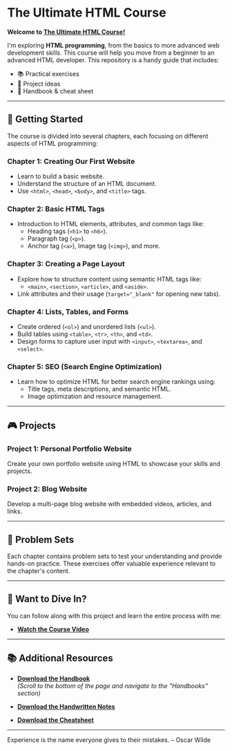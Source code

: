 # The Ultimate HTML Course

**Welcome to [**The Ultimate HTML Course!**](https://youtu.be/k2DSi1zGEc8)**  

I'm exploring **HTML programming**, from the basics to more advanced web development skills. This course will help you move from a beginner to an advanced HTML developer. This repository is a handy guide that includes:

- 📚 Practical exercises
- 🚀 Project ideas
- 📄 Handbook & cheat sheet

---

## 📖 **Getting Started**

The course is divided into several chapters, each focusing on different aspects of HTML programming:

### **Chapter 1: Creating Our First Website**
- Learn to build a basic website.
- Understand the structure of an HTML document.
- Use `<html>`, `<head>`, `<body>`, and `<title>` tags.

### **Chapter 2: Basic HTML Tags**
- Introduction to HTML elements, attributes, and common tags like:
  - Heading tags (`<h1>` to `<h6>`).
  - Paragraph tag (`<p>`).
  - Anchor tag (`<a>`), Image tag (`<img>`), and more.

### **Chapter 3: Creating a Page Layout**
- Explore how to structure content using semantic HTML tags like:
  - `<main>`, `<section>`, `<article>`, and `<aside>`.
- Link attributes and their usage (`target="_blank"` for opening new tabs).

### **Chapter 4: Lists, Tables, and Forms**
- Create ordered (`<ol>`) and unordered lists (`<ul>`).
- Build tables using `<table>`, `<tr>`, `<th>`, and `<td>`.
- Design forms to capture user input with `<input>`, `<textarea>`, and `<select>`.

### **Chapter 5: SEO (Search Engine Optimization)**
- Learn how to optimize HTML for better search engine rankings using:
  - Title tags, meta descriptions, and semantic HTML.
  - Image optimization and resource management.

---

## 🎮 **Projects**

### **Project 1: Personal Portfolio Website**
Create your own portfolio website using HTML to showcase your skills and projects.

### **Project 2: Blog Website**
Develop a multi-page blog website with embedded videos, articles, and links.

---

## 📝 **Problem Sets**

Each chapter contains problem sets to test your understanding and provide hands-on practice. These exercises offer valuable experience relevant to the chapter's content.

---

## 🚀 **Want to Dive In?**

You can follow along with this project and learn the entire process with me:

- **[Watch the Course Video](https://youtu.be/k2DSi1zGEc8)**

---

## 📚 **Additional Resources**

- **[Download the Handbook](https://www.codewithharry.com/notes)**  
  _(Scroll to the bottom of the page and navigate to the "Handbooks" section)_

- **[Download the Handwritten Notes](https://www.codewithharry.com/notes)**

- **[Download the Cheatsheet](https://www.codewithharry.com/blogpost/html-cheatsheet/)**

---

Experience is the name everyone gives to their mistakes. – Oscar Wilde
